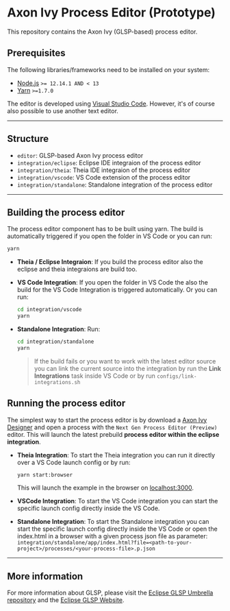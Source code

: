 # Axon Ivy Process Editor (Prototype)

This repository contains the Axon Ivy (GLSP-based) process editor.

## Prerequisites

The following libraries/frameworks need to be installed on your system:

- [Node.js](https://nodejs.org/en/) `>= 12.14.1 AND < 13`
- [Yarn](https://classic.yarnpkg.com/en/docs/install#debian-stable) `>=1.7.0`

The editor is developed using [Visual Studio Code](https://code.visualstudio.com/).
However, it's of course also possible to use another text editor.

---

## Structure

- `editor`: GLSP-based Axon Ivy process editor
- `integration/eclipse`: Eclipse IDE integraion of the process editor
- `integration/theia`: Theia IDE integraion of the process editor
- `integration/vscode`: VS Code extension of the process editor
- `integration/standalone`: Standalone integration of the process editor

---

## Building the process editor

The process editor component has to be built using yarn.
The build is automatically triggered if you open the folder in VS Code or you can run:

```bash
yarn
```

- **Theia / Eclipse Integraion**:
  If you build the process editor also the eclipse and theia integraions are build too.

- **VS Code Integration**:
  If you open the folder in VS Code the also the build for the VS Code Integration is triggered automatically. Or you can run:

  ```bash
  cd integration/vscode
  yarn
  ```

- **Standalone Integration**:
  Run:
  ```bash
  cd integration/standalone
  yarn
  ```

  > If the build fails or you want to work with the latest editor source you can link the current source into the integration by run the **Link Integrations** task inside VS Code or by run `configs/link-integrations.sh`

## Running the process editor

The simplest way to start the process editor is by download a [Axon Ivy Designer](https://developer.axonivy.com/download/nightly) and open a process with the `Next Gen Process Editor (Preview)` editor. This will launch the latest prebuild **process editor within the eclipse integration**.

- **Theia Integration**:
  To start the Theia integration you can run it directly over a VS Code launch config or by run:

  ```bash
  yarn start:browser
  ```

  This will launch the example in the browser on [localhost:3000](http://localhost:3000).

- **VSCode Integration**:
  To start the VS Code integration you can start the specific launch config directly inside the VS Code.
  
- **Standalone Integration**:
  To start the Standalone integration you can start the specific launch config directly inside the VS Code or open the index.html in a browser with a given process json file as parameter:
  `integration/standalone/app/index.html?file=<path-to-your-project>/processes/<your-process-file>.p.json`

---

## More information

For more information about GLSP, please visit the [Eclipse GLSP Umbrella repository](https://github.com/eclipse-glsp/glsp) and the [Eclipse GLSP Website](https://www.eclipse.org/glsp/).

